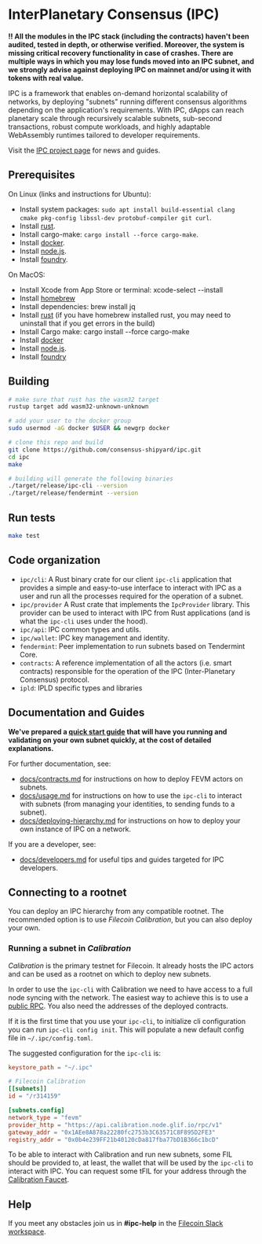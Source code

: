 # InterPlanetary Consensus (IPC)

**‼️ All the modules in the IPC stack (including the contracts) haven't been audited, tested in depth, or otherwise verified. Moreover, the system is missing critical recovery functionality in case of crashes. There are multiple ways in which you may lose funds moved into an IPC subnet, and we strongly advise against deploying IPC on mainnet and/or using it with tokens with real value.**

IPC is a framework that enables on-demand horizontal scalability of networks, by deploying "subnets" running different consensus algorithms depending on the application's requirements. With IPC, dApps can reach planetary scale through recursively scalable subnets, sub-second transactions, robust compute workloads, and highly adaptable WebAssembly runtimes tailored to developer requirements.

Visit the [IPC project page](https://www.ipc.space/) for news and guides.

## Prerequisites

On Linux (links and instructions for Ubuntu):

- Install system packages: `sudo apt install build-essential clang cmake pkg-config libssl-dev protobuf-compiler git curl`.
- Install [rust](https://www.rust-lang.org/tools/install).
- Install cargo-make: `cargo install --force cargo-make`.
- Install [docker](https://docs.docker.com/engine/install/ubuntu/).
- Install [node.js](https://nodejs.org/en/download).
- Install [foundry](https://book.getfoundry.sh/getting-started/installation).

On MacOS:

- Install Xcode from App Store or terminal: xcode-select --install
- Install [homebrew](https://brew.sh/)
- Install dependencies: brew install jq
- Install [rust](https://www.rust-lang.org/tools/install) (if you have homebrew installed rust, you may need to uninstall that if you get errors in the build)
- Install Cargo make: cargo install --force cargo-make
- Install [docker](https://docs.docker.com/desktop/install/mac-install/)
- Install [node.js](https://nodejs.org/en/download).
- Install [foundry](https://book.getfoundry.sh/getting-started/installation)

## Building

```sh
# make sure that rust has the wasm32 target
rustup target add wasm32-unknown-unknown

# add your user to the docker group
sudo usermod -aG docker $USER && newgrp docker

# clone this repo and build
git clone https://github.com/consensus-shipyard/ipc.git
cd ipc
make

# building will generate the following binaries
./target/release/ipc-cli --version
./target/release/fendermint --version
```

## Run tests

```sh
make test
```

## Code organization

- `ipc/cli`: A Rust binary crate for our client `ipc-cli` application that provides a simple and easy-to-use interface to interact with IPC as a user and run all the processes required for the operation of a subnet.
- `ipc/provider` A Rust crate that implements the `IpcProvider` library. This provider can be used to interact with IPC from Rust applications (and is what the `ipc-cli` uses under the hood).
- `ipc/api`: IPC common types and utils.
- `ipc/wallet`: IPC key management and identity.
- `fendermint`: Peer implementation to run subnets based on Tendermint Core.
- `contracts`: A reference implementation of all the actors (i.e. smart contracts) responsible for the operation of the IPC (Inter-Planetary Consensus) protocol.
- `ipld`: IPLD specific types and libraries

## Documentation and Guides

**We've prepared a [quick start guide](https://docs.ipc.space/quickstarts/deploy-a-subnet) that will have you running and validating on your own subnet quickly, at the cost of detailed explanations.**

For further documentation, see:

- [docs/contracts.md](./docs/ipc/contracts.md) for instructions on how to deploy FEVM actors on subnets.
- [docs/usage.md](./docs/ipc/usage.md) for instructions on how to use the `ipc-cli` to interact with subnets (from managing your identities, to sending funds to a subnet).
- [docs/deploying-hierarchy.md](./docs/ipc/deploying-hierarchy.md) for instructions on how to deploy your own instance of IPC on a network.

If you are a developer, see:

- [docs/developers.md](./docs/ipc/developers.md) for useful tips and guides targeted for IPC developers.

## Connecting to a rootnet

You can deploy an IPC hierarchy from any compatible rootnet. The recommended option is to use _Filecoin Calibration_, but you can also deploy your own.

### Running a subnet in _Calibration_

_Calibration_ is the primary testnet for Filecoin. It already hosts the IPC actors and can be used as a rootnet on which to deploy new subnets.

In order to use the `ipc-cli` with Calibration we need to have access to a full node syncing with the network. The easiest way to achieve this is to use a [public RPC](https://docs.filecoin.io/networks/calibration/rpcs/). You also need the addresses of the deployed contracts.

If it is the first time that you use your `ipc-cli`, to initialize cli configuration you can run `ipc-cli config init`. This will populate a new default config file in `~/.ipc/config.toml`.

The suggested configuration for the `ipc-cli` is:

```toml
keystore_path = "~/.ipc"

# Filecoin Calibration
[[subnets]]
id = "/r314159"

[subnets.config]
network_type = "fevm"
provider_http = "https://api.calibration.node.glif.io/rpc/v1"
gateway_addr = "0x1AEe8A878a22280fc2753b3C63571C8F895D2FE3"
registry_addr = "0x0b4e239FF21b40120cDa817fba77bD1B366c1bcD"
```

To be able to interact with Calibration and run new subnets, some FIL should be provided to, at least, the wallet that will be used by the `ipc-cli` to interact with IPC. You can request some tFIL for your address through the [Calibration Faucet](https://faucet.calibration.fildev.network/funds.html).

## Help

If you meet any obstacles join us in **#ipc-help** in the [Filecoin Slack workspace](https://filecoin.io/slack).
